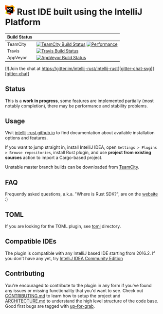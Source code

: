 # ![logo](art/icon_intellij_rust_32.png) Rust IDE built using the IntelliJ Platform


| Build Status |                                                                                                                            |
|--------------|----------------------------------------------------------------------------------------------------------------------------|
| TeamCity     | [![TeamCity Build Status][teamcity-build-status-svg]][teamcity-build-status] [![Performance][performance-svg]][performance]|
| Travis       | [![Travis Build Status][travis-build-status-svg]][travis-build-status]                                                     |
| AppVeyor     | [![AppVeyor Build Status][appveyor-build-status-svg]][appveyor-build-status]                                               |

[![Join the chat at https://gitter.im/intellij-rust/intellij-rust][gitter-chat-svg]][gitter-chat]

## Status

This is a **work in progress**, some features are implemented partially (most
notably completion), there may be performance and stability problems.

## Usage

Visit [intellij-rust.github.io] to find documentation about available
installation options and features.

If you want to jump straight in, install IntelliJ IDEA, open `Settings > Plugins > Browse repositories`,
install Rust plugin, and use **project from existing sources** action to import a Cargo-based project.

Unstable master branch builds can be downloaded from [TeamCity].

## FAQ

Frequently asked questions, a.k.a. "Where is Rust SDK?", are on the [website] :)

## TOML

If you are looking for the TOML plugin, see [toml] directory.

## Compatible IDEs

The plugin is compatible with any IntelliJ based IDE starting from 2016.2. 
If you don't have any yet, try [IntelliJ IDEA Community Edition](https://www.jetbrains.com/idea/)

## Contributing

You're encouraged to contribute to the plugin in any form if you've found any
issues or missing functionality that you'd want to see. Check out
[CONTRIBUTING.md] to learn how to setup the project and [ARCHITECTURE.md] to
understand the high level structure of the code base. Good first bugs are tagged
with [up-for-grab].

[intellij-rust.github.io]: https://intellij-rust.github.io/docs/
[website]: https://intellij-rust.github.io/docs/faq.html
[up-for-grab]: https://github.com/intellij-rust/intellij-rust/labels/up%20for%20grab
[CONTRIBUTING.md]: CONTRIBUTING.md
[ARCHITECTURE.md]: ARCHITECTURE.md
[TeamCity]: https://teamcity.jetbrains.com/repository/download/IntellijIdeaPlugins_Rust_CurrentIdea_TestsRust/.lastSuccessful/intellij-rust-0.1.0.%7Bbuild.number%7D.zip
[toml]: toml/

<!-- Badges -->
[gitter-chat]: https://gitter.im/intellij-rust/intellij-rust
[gitter-chat-svg]: https://img.shields.io/badge/Gitter-Join%20Chat-blue.svg?style=flat-square

[travis-build-status]: https://travis-ci.org/intellij-rust/intellij-rust?branch=master
[travis-build-status-svg]: https://travis-ci.org/intellij-rust/intellij-rust.svg?branch=master

[appveyor-build-status]: https://ci.appveyor.com/project/matklad/intellij-rust/branch/master
[appveyor-build-status-svg]: https://ci.appveyor.com/api/projects/status/mc5rjptfa0t2cer5?svg=true

[teamcity-build-status]: https://teamcity.jetbrains.com/viewType.html?buildTypeId=IntellijIdeaPlugins_Rust_CurrentIdea_TestsRust&guest=1
[teamcity-build-status-svg]: https://teamcity.jetbrains.com/app/rest/builds/buildType:IntellijIdeaPlugins_Rust_CurrentIdea_TestsRust/statusIcon.svg

[performance]: https://teamcity.jetbrains.com/project.html?projectId=IntellijIdeaPlugins_Rust&tab=stats&guest=1
[performance-svg]: https://img.shields.io/badge/build-performance-blue.svg?style=flat-square
